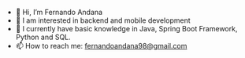- 👋 Hi, I’m Fernando Andana
- 👀 I am interested in backend and mobile development
- 🌱 I currently have basic knowledge in Java, Spring Boot Framework, Python and SQL.
- 📫 How to reach me: fernandoandana98@gmail.com

<!---
FerA01/FerA01 is a ✨ special ✨ repository because its `README.md` (this file) appears on your GitHub profile.
You can click the Preview link to take a look at your changes.
--->
